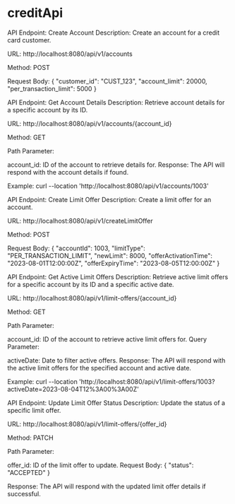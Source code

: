 # creditApi
API Endpoint: Create Account
Description: Create an account for a credit card customer.

URL: http://localhost:8080/api/v1/accounts

Method: POST

Request Body:
{
    "customer_id": "CUST_123",
    "account_limit": 20000,
    "per_transaction_limit": 5000
}

API Endpoint: Get Account Details
Description: Retrieve account details for a specific account by its ID.

URL: http://localhost:8080/api/v1/accounts/{account_id}

Method: GET

Path Parameter:

account_id: ID of the account to retrieve details for.
Response: The API will respond with the account details if found.

Example:
curl --location 'http://localhost:8080/api/v1/accounts/1003'

API Endpoint: Create Limit Offer
Description: Create a limit offer for an account.

URL: http://localhost:8080/api/v1/createLimitOffer

Method: POST

Request Body:
{
    "accountId": 1003,
    "limitType": "PER_TRANSACTION_LIMIT",
    "newLimit": 8000,
    "offerActivationTime": "2023-08-01T12:00:00Z",
    "offerExpiryTime": "2023-08-05T12:00:00Z"
}

API Endpoint: Get Active Limit Offers
Description: Retrieve active limit offers for a specific account by its ID and a specific active date.

URL: http://localhost:8080/api/v1/limit-offers/{account_id}

Method: GET

Path Parameter:

account_id: ID of the account to retrieve active limit offers for.
Query Parameter:

activeDate: Date to filter active offers.
Response: The API will respond with the active limit offers for the specified account and active date.

Example:
curl --location 'http://localhost:8080/api/v1/limit-offers/1003?activeDate=2023-08-04T12%3A00%3A00Z'

API Endpoint: Update Limit Offer Status
Description: Update the status of a specific limit offer.

URL: http://localhost:8080/api/v1/limit-offers/{offer_id}

Method: PATCH

Path Parameter:

offer_id: ID of the limit offer to update.
Request Body:
{
    "status": "ACCEPTED"
}

Response: The API will respond with the updated limit offer details if successful.
